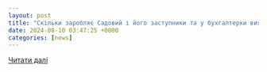 ```yaml
---
layout: post
title: "Скільки заробляє Садовий і його заступники та у бухгалтерки виявили в багажнику авто 4,7 млн євро. Підсумки доби"
date: 2024-08-10 03:47:25 +0000
categories: [news]
---
```


[Читати далі](https://tvoemisto.tv/news/skilky_zaroblyaie_sadovyy_i_yogo_zastupnyky_ta_u_buhgalterky_vyyavyly_v_bagazhnyku_avto_47_mln_ievro_pidsumky_doby_167117.html)
